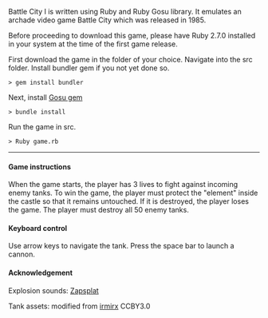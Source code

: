 Battle City I is written using Ruby and Ruby Gosu library. It emulates an archade video game Battle City which was released in 1985. 

Before proceeding to download this game, please have Ruby 2.7.0 installed in your system at the time of the first game release.

First download the game in the folder of your choice. Navigate into the src folder. Install bundler gem if you not yet done so.
```
> gem install bundler
```
Next, install [Gosu gem](https://rubygems.org/gems/gosu/versions/0.10.8)
```
> bundle install
```
Run the game in src.
```
> Ruby game.rb
```
***
#### Game instructions
When the game starts, the player has 3 lives to fight against incoming enemy tanks. To win the game, the player must protect the "element" inside the castle so that it remains untouched. If it is destroyed, the player loses the game. The player must destroy all 50 enemy tanks. 

#### Keyboard control
Use arrow keys to navigate the tank. Press the space bar to launch a cannon.

#### Acknowledgement
Explosion sounds: [Zapsplat](https://www.zapsplat.com/sound-effect-category/explosions/)

Tank assets: modified from [irmirx](https://opengameart.org/content/top-down-painted-tanks) CCBY3.0
